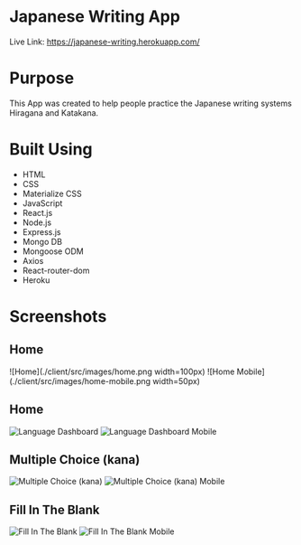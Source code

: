 # Japanese Writing App

Live Link: https://japanese-writing.herokuapp.com/

# Purpose

This App was created to help people practice the Japanese writing systems Hiragana and Katakana.

# Built Using

- HTML
- CSS
- Materialize CSS
- JavaScript
- React.js
- Node.js
- Express.js
- Mongo DB
- Mongoose ODM
- Axios
- React-router-dom
- Heroku

# Screenshots

## Home
![Home](./client/src/images/home.png  width=100px)
![Home Mobile](./client/src/images/home-mobile.png  width=50px)

## Home
![Language Dashboard](./client/src/images/language-dashboard.png)
![Language Dashboard Mobile](./client/src/images/language-dashboard-mobile.png)

## Multiple Choice (kana)
![Multiple Choice (kana)](./client/src/images/multiplechoicekana.png)
![Multiple Choice (kana) Mobile](./client/src/images/multiplechoicekana-mobile.png)

## Fill In The Blank
![Fill In The Blank](./client/src/images/fillintheblank.png)
![Fill In The Blank Mobile](./client/src/images/fillintheblank-mobile.png)